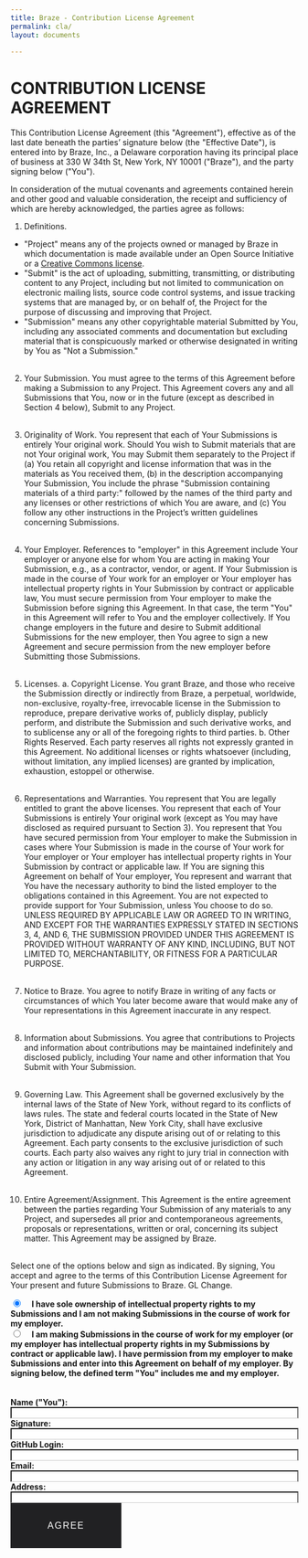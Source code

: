 ```yaml
---
title: Braze - Contribution License Agreement
permalink: cla/
layout: documents

---
```

# CONTRIBUTION LICENSE AGREEMENT

This Contribution License Agreement (this "Agreement"), effective as of the last date beneath the parties’ signature below (the "Effective Date"), is entered into by Braze, Inc., a Delaware corporation having its principal place of business at 330 W 34th St, New York, NY 10001 ("Braze"), and the party signing below ("You").

In consideration of the mutual covenants and agreements contained herein and other good and valuable consideration, the receipt and sufficiency of which are hereby acknowledged, the parties agree as follows:

1. Definitions.
  * "Project" means any of the projects owned or managed by Braze in which documentation is made available under an Open Source Initiative or a [Creative Commons license](https://creativecommons.org/licenses).
  * "Submit" is the act of uploading, submitting, transmitting, or distributing content to any Project, including but not limited to communication on electronic mailing lists, source code control systems, and issue tracking systems that are managed by, or on behalf of, the Project for the purpose of discussing and improving that Project.
  * "Submission" means any other copyrightable material Submitted by You, including any associated comments and documentation but excluding material that is conspicuously marked or otherwise designated in writing by You as "Not a Submission."<br><br>

2. Your Submission. You must agree to the terms of this Agreement before making a Submission to any Project. This Agreement covers any and all Submissions that You, now or in the future (except as described in Section 4 below), Submit to any Project.<br><br>

3. Originality of Work. You represent that each of Your Submissions is entirely Your original work. Should You wish to Submit materials that are not Your original work, You may Submit them separately to the Project if (a) You retain all copyright and license information that was in the materials as You received them, (b) in the description accompanying Your Submission, You include the phrase "Submission containing materials of a third party:" followed by the names of the third party and any licenses or other restrictions of which You are aware, and (c) You follow any other instructions in the Project’s written guidelines concerning Submissions.<br><br>

4. Your Employer. References to "employer" in this Agreement include Your employer or anyone else for whom You are acting in making Your Submission, e.g., as a contractor, vendor, or agent. If Your Submission is made in the course of Your work for an employer or Your employer has intellectual property rights in Your Submission by contract or applicable law, You must secure permission from Your employer to make the Submission before signing this Agreement. In that case, the term "You" in this Agreement will refer to You and the employer collectively. If You change employers in the future and desire to Submit additional Submissions for the new employer, then You agree to sign a new Agreement and secure permission from the new employer before Submitting those Submissions.<br><br>

5. Licenses.
a. Copyright License. You grant Braze, and those who receive the Submission directly or indirectly from Braze, a perpetual, worldwide, non-exclusive, royalty-free, irrevocable license in the Submission to reproduce, prepare derivative works of, publicly display, publicly perform, and distribute the Submission and such derivative works, and to sublicense any or all of the foregoing rights to third parties.
b. Other Rights Reserved. Each party reserves all rights not expressly granted in this Agreement. No additional licenses or rights whatsoever (including, without limitation, any implied licenses) are granted by implication, exhaustion, estoppel or otherwise.<br><br>

6. Representations and Warranties. You represent that You are legally entitled to grant the above licenses. You represent that each of Your Submissions is entirely Your original work (except as You may have disclosed as required pursuant to Section 3). You represent that You have secured permission from Your employer to make the Submission in cases where Your Submission is made in the course of Your work for Your employer or Your employer has intellectual property rights in Your Submission by contract or applicable law. If You are signing this Agreement on behalf of Your employer, You represent and warrant that You have the necessary authority to bind the listed employer to the obligations contained in this Agreement. You are not expected to provide support for Your Submission, unless You choose to do so. UNLESS REQUIRED BY APPLICABLE LAW OR AGREED TO IN WRITING, AND EXCEPT FOR THE WARRANTIES EXPRESSLY STATED IN SECTIONS 3, 4, AND 6, THE SUBMISSION PROVIDED UNDER THIS AGREEMENT IS PROVIDED WITHOUT WARRANTY OF ANY KIND, INCLUDING, BUT NOT LIMITED TO, MERCHANTABILITY, OR FITNESS FOR A PARTICULAR PURPOSE.<br><br>

7. Notice to Braze. You agree to notify Braze in writing of any facts or circumstances of which You later become aware that would make any of Your representations in this Agreement inaccurate in any respect.<br><br>

8. Information about Submissions. You agree that contributions to Projects and information about contributions may be maintained indefinitely and disclosed publicly, including Your name and other information that You Submit with Your Submission.<br><br>

9. Governing Law. This Agreement shall be governed exclusively by the internal laws of the State of New York, without regard to its conflicts of laws rules. The state and federal courts located in the State of New York, District of Manhattan, New York City, shall have exclusive jurisdiction to adjudicate any dispute arising out of or relating to this Agreement. Each party consents to the exclusive jurisdiction of such courts. Each party also waives any right to jury trial in connection with any action or litigation in any way arising out of or related to this Agreement. <br><br>

10. Entire Agreement/Assignment. This Agreement is the entire agreement between the parties regarding Your Submission of any materials to any Project, and supersedes all prior and contemporaneous agreements, proposals or representations, written or oral, concerning its subject matter.  This Agreement may be assigned by Braze. <br><br>

Select one of the options below and sign as indicated. By signing, You accept and agree to the terms of this Contribution License Agreement for Your present and future Submissions to Braze. GL Change.



<div id="cla_form_div">
<form id="cla_form" >
<input type="radio" name="type" value="personal" id="type_personal" checked="checked" /> <label for="type_personal">I have sole ownership of intellectual property rights to my Submissions and I am not making Submissions in the course of work for my employer. </label><br />
<input type="radio" name="type" value="employer" id="type_employer" /> <label for="type_employer" >I am making Submissions in the course of work for my employer (or my employer has intellectual property rights in my Submissions by contract or applicable law). I have permission from my employer to make Submissions and enter into this Agreement on behalf of my employer. By signing below, the defined term "You" includes me and my employer. </label><br />
<br /><br />
<label for="input_name"> Name ("You"):</label> <input type="text" value="" name="name" id="input_name" class="form-control"  /> <br />
<label for="input_signature"> Signature:</label> <input type="text" value="" name="signature" id="input_signature" class="form-control" /> <br />
<label for="input_username"> GitHub Login:</label> <input type="text" value="" name="username" id="input_username" class="form-control" /> <br />
<label for="input_email"> Email:</label> <input type="email" value="" name="email" id="input_email" class="form-control" /> <br />
<label for="input_address"> Address:</label> <input type="text" value="" name="address" id="input_address" class="form-control" /> <br />

<span id="company_span">
<label for="input_company_name"> Company Name:</label> <input type="text" value="" name="company_name" id="input_company_name" class="form-control" /> <br />
<label for="input_by"> By:</label> <input type="text" value="" name="by" id="input_by" class="form-control"  /> <br />
<label for="input_title">Title:</label> <input type="text" value="" name="title" id="input_title" class="form-control"  /> <br />
</span>
<button type="submit" name="Agree" value="Agree" class="btn btn-black" id="cla_agree" role="button"> Agree </button>
</form>
</div>
<div id="cla_thankyou" style="display:none;"><div class="row"><div class="col" id="cla_thankyou_msg"></div></div></div>

<style type="text/css">
#cla_form input[type='radio']{
  display: inline-block;
  margin-right: 15px;
}
#cla_form label {
  display: inline;
}


#cla_form input[type='text'],#cla_form input[type='email'] ,#cla_form input[type='date']  {
  border-bottom: 1px solid #ccc !important;
  width: 100%;
}
#cla_form  label {
 font-weight: bold;
}


.btn, input[type=submit] {
  display: inline-block;
  vertical-align: middle;
  font: inherit;
  text-align: center;
  margin: 0;
  cursor: pointer;
  font-size: 14px;
  font-size: 1rem;
  line-height: 1.4;
  font-family: Sailec W00 Bold, Arial, sans-serif;
  text-transform: uppercase;
  padding: 1.14286rem 2.85714rem;
  border-radius: 0;
  letter-spacing: .10714rem;
  white-space: normal;
  border: 2px solid #212123 !important;
  color: #212123;
  background-color: transparent;
  position: relative;
  z-index: 1;
  overflow: hidden;
  transition: color .3s cubic-bezier(.5, 0, .1, 1), border-color .3s cubic-bezier(.5, 0, .1, 1);
  will-change: color, border-color
}

@media (min-width:36em) {
  .btn, input[type=submit] {
    padding: 1.64286rem 3.92857rem
  }
}

.btn:before, input[type=submit]:before {
  content: "";
  position: absolute;
  top: 0;
  left: 0;
  z-index: -1;
  height: 100%;
  background-color: #212123;
  transform-origin: top right;
  width: 100%;
  transform: translate3d(-101%, 0, 0);
  transition: transform .3s cubic-bezier(.5, 0, .1, 1);
  will-change: transform
}

.btn:focus, .btn:hover, input[type=submit]:focus, input[type=submit]:hover {
  color: #fff
}

.btn:focus:before, .btn:hover:before, input[type=submit]:focus:before, input[type=submit]:hover:before {
  transform: translateZ(0)
}

.btn-black, input[type=submit] {
  color: #fff
}

.btn-black:before, input[type=submit]:before {
  background-color: #fff
}

.btn-black:after, input[type=submit]:after {
  content: "";
  position: absolute;
  top: 0;
  left: 0;
  z-index: -2;
  height: 100%;
  width: 100%;
  background-color: #212123
}

.btn-black:focus, .btn-black:hover, input[type=submit]:focus, input[type=submit]:hover {
  color: #212123
}

.btn-small {
  padding: 1.07143rem 1.78571rem !important
}
#company_span {
  display: none;
}
</style>
<script type="text/javascript">
  $(document).ready(function() {
    var sub_url = '{{ site.cla_url }}'
    var sub_key = 'N3cTZyz2ecLrAWfBJOzwJHOv47KD0PBX'
    $('#cla_form').submit(function(e) {
      var mform = $(this);
      e.preventDefault();
      $('#cla_form_div').hide();
      var url = sub_url;

      var jqxhr = $.ajax({
        url: url,
        method: "POST",
        data: 'synckey=' + sub_key + '&' + mform.serialize()
      }).done(function(r) {
        $('#cla_thankyou').fadeIn("slow");
        if (r['result'] == 'success') {
          $('#cla_thankyou_msg').html('<h3>Thanks for agreeing to the CLA.</h3>');
        }
        else {
          $('#cla_thankyou_msg').html('<h3>Sorry an error has occur.</h3>');
          $('#cla_form_div').fadeIn("slow");
        }
      });
    });


    $("input[name='type']").click(function(e) {
      var $this = $(this);
      if ($this.val() === 'personal') {
        $('#company_span').hide();
      }
      else {
        $('#company_span').show();
      }
    });
    $("#type_personal").trigger('click')
  });
</script>
